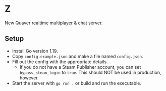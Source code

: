 # Z

New Quaver realtime multiplayer & chat server.

## Setup

* Install Go version 1.19.
* Copy `config.example.json` and make a file named `config.json`.
* Fill out the config with the appropriate details.
  * If you do not have a Steam Publisher account, you can set `bypass_steam_login` to `true`. This should NOT be used in production, however.
* Start the server with `go run .` or build and run the executable.